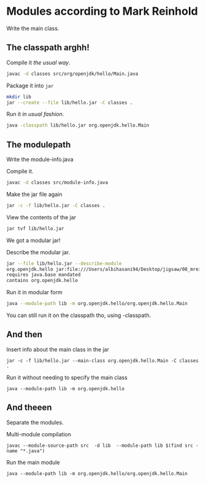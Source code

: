 # Modules according to Mark Reinhold

Write the main class.

## The classpath arghh!

Compile it *the usual way*.

```bash
javac -d classes src/org/openjdk/hello/Main.java
```

Package it into `jar`

```bash
mkdir lib
jar --create --file lib/hello.jar -C classes .
```

Run it *in usual fashion.*

```bash
java -classpath lib/hello.jar org.openjdk.hello.Main
```

## The modulepath

Write the module-info.java

Compile it.

```bash
javac -d classes src/module-info.java
```

Make the jar file again

```bash
jar -c -f lib/hello.jar -C classes .
```

View the contents of the jar

```bash
jar tvf lib/hello.jar
```

We got a modular jar!

Describe the modular jar.

```bash
jar --file lib/hello.jar --describe-module
org.openjdk.hello jar:file:///Users/albihasani94/Desktop/jigsaw/08_mreinhold_hello/lib/hello.jar/!module-info.class
requires java.base mandated
contains org.openjdk.hello
```

Run it in modular form

```bash
java --module-path lib -m org.openjdk.hello/org.openjdk.hello.Main
```

You can still run it on the classpath tho, using -classpath.

## And then

Insert info about the main class in the jar

```
jar -c -f lib/hello.jar --main-class org.openjdk.hello.Main -C classes .
```

Run it without needing to specify the main class

```
java --module-path lib -m org.openjdk.hello
```

## And theeen

Separate the modules.

Multi-module compilation

```
javac --module-source-path src  -d lib  --module-path lib $(find src -name "*.java")
```

Run the main module

```
java --module-path lib -m org.openjdk.hello/org.openjdk.hello.Main
```

